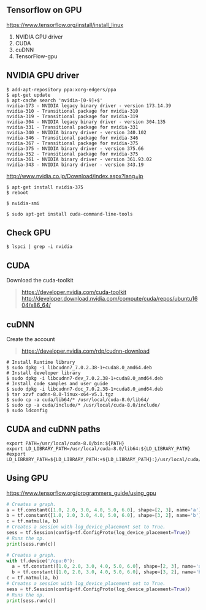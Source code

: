 ## Tensorflow on GPU
https://www.tensorflow.org/install/install_linux
1. NVIDIA GPU driver
1. CUDA
1. cuDNN
1. TensorFlow-gpu

## NVIDIA GPU driver
```
$ add-apt-repository ppa:xorg-edgers/ppa
$ apt-get update
$ apt-cache search 'nvidia-[0-9]+$'
nvidia-173 - NVIDIA legacy binary driver - version 173.14.39
nvidia-310 - Transitional package for nvidia-310
nvidia-319 - Transitional package for nvidia-319
nvidia-304 - NVIDIA legacy binary driver - version 304.135
nvidia-331 - Transitional package for nvidia-331
nvidia-340 - NVIDIA binary driver - version 340.102
nvidia-346 - Transitional package for nvidia-346
nvidia-367 - Transitional package for nvidia-375
nvidia-375 - NVIDIA binary driver - version 375.66
nvidia-352 - Transitional package for nvidia-375
nvidia-361 - NVIDIA binary driver - version 361.93.02
nvidia-343 - NVIDIA binary driver - version 343.19
```
http://www.nvidia.co.jp/Download/index.aspx?lang=jp
```
$ apt-get install nvidia-375
$ reboot
```

```
$ nvidia-smi 
```

```
$ sudo apt-get install cuda-command-line-tools
```

## Check GPU
```
$ lspci | grep -i nvidia
```

## CUDA
Download the cuda-toolkit
> https://developer.nvidia.com/cuda-toolkit
> http://developer.download.nvidia.com/compute/cuda/repos/ubuntu1604/x86_64/

## cuDNN
Create the account
> https://developer.nvidia.com/rdp/cudnn-download
```
# Install Runtime library
$ sudo dpkg -i libcudnn7_7.0.2.38-1+cuda8.0_amd64.deb
# Install developer library
$ sudo dpkg -i libcudnn7-dev_7.0.2.38-1+cuda8.0_amd64.deb
# Install code samples and user guide
$ sudo dpkg -i libcudnn7-doc_7.0.2.38-1+cuda8.0_amd64.deb
$ tar xzvf cudnn-8.0-linux-x64-v5.1.tgz
$ sudo cp -a cuda/lib64/* /usr/local/cuda-8.0/lib64/
$ sudo cp -a cuda/include/* /usr/local/cuda-8.0/include/
$ sudo ldconfig
```

## CUDA and cuDNN paths


```bash:.bash_profile
export PATH=/usr/local/cuda-8.0/bin:${PATH}  
export LD_LIBRARY_PATH=/usr/local/cuda-8.0/lib64:${LD_LIBRARY_PATH}
#export LD_LIBRARY_PATH=${LD_LIBRARY_PATH:+${LD_LIBRARY_PATH}:}/usr/local/cuda/extras/CUPTI/lib64
```

## Using GPU
https://www.tensorflow.org/programmers_guide/using_gpu
```python:gpu_test.py
# Creates a graph.
a = tf.constant([1.0, 2.0, 3.0, 4.0, 5.0, 6.0], shape=[2, 3], name='a')
b = tf.constant([1.0, 2.0, 3.0, 4.0, 5.0, 6.0], shape=[3, 2], name='b')
c = tf.matmul(a, b)
# Creates a session with log_device_placement set to True.
sess = tf.Session(config=tf.ConfigProto(log_device_placement=True))
# Runs the op.
print(sess.run(c))
```

```python:gpu_test.py
# Creates a graph.
with tf.device('/cpu:0'):
  a = tf.constant([1.0, 2.0, 3.0, 4.0, 5.0, 6.0], shape=[2, 3], name='a')
  b = tf.constant([1.0, 2.0, 3.0, 4.0, 5.0, 6.0], shape=[3, 2], name='b')
c = tf.matmul(a, b)
# Creates a session with log_device_placement set to True.
sess = tf.Session(config=tf.ConfigProto(log_device_placement=True))
# Runs the op.
print(sess.run(c))
```
